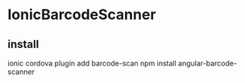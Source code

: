 # IonicBarcodeScanner

## install 

ionic cordova plugin add barcode-scan
npm install angular-barcode-scanner

